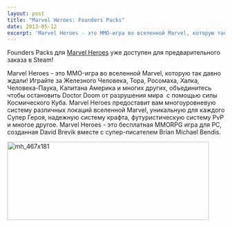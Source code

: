 ```yaml
---
layout: post
title: "Marvel Heroes: Founders Packs"
date: 2013-05-12
excerpt: 'Marvel Heroes - это MMO-игра во вселенной Marvel, которую так давно ждали! Играйте за Железного Человека, Тора, Росомаха, Халка, Человека-Паука, Капитана Америка и многих других, объединитесь чтобы остановить Doctor Doom от разрушения мира  с помощью силы Космического Куба. Marvel Heroes предоставит вам многоуровневую систему различных локаций вселенной Marvel, уникальную для каждого Супер Героя, надежную систему крафта, футуристическую систему PvP и многое другое. Marvel Heroes - это бесплатная MMORPG игра для PC, созданная David Brevik вместе с супер-писателем Brian Michael Bendis.'
---
```


Founders Packs для <a href="http://store.steampowered.com/app/226320/" target="_blank">Marvel Heroes</a> уже доступен для предварительного заказа в Steam!

Marvel Heroes - это MMO-игра во вселенной Marvel, которую так давно ждали! Играйте за Железного Человека, Тора, Росомаха, Халка, Человека-Паука, Капитана Америка и многих других, объединитесь чтобы остановить Doctor Doom от разрушения мира  с помощью силы Космического Куба. Marvel Heroes предоставит вам многоуровневую систему различных локаций вселенной Marvel, уникальную для каждого Супер Героя, надежную систему крафта, футуристическую систему PvP и многое другое. Marvel Heroes - это бесплатная MMORPG игра для PC, созданная David Brevik вместе с супер-писателем Brian Michael Bendis.

<a href="Brian Michael Bendis." target="_blank"><img class="aligncenter size-full wp-image-2373" alt="mh_467x181" src="http://gamersoul.ru/wp-content/uploads/2013/05/mh_467x181.jpg" width="467" height="181" /></a>